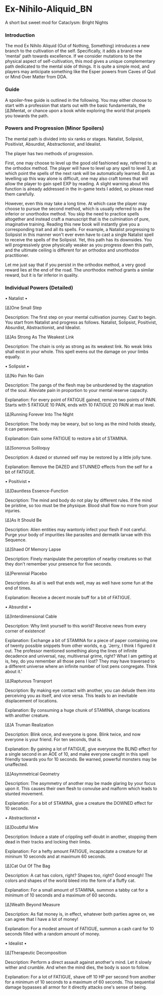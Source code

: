 # Ex-Nihilo-Aliquid_BN
A short but sweet mod for Cataclysm: Bright Nights
### Introduction
The mod Ex Nihilo Aliquid (Out of Nothing, Something) introduces a new branch to the cultivation of the self. Specifically, it adds a brand new 'mental' path towards excellence. If we consider mutations to be the physical aspect of self-cultivation, this mod gives a unique complementary path dedicated to the mental side of things. It is quite a simple mod, and players may anticipate something like the Esper powers from Caves of Qud or Mind Over Matter from DDA.
### Guide
A spoiler-free guide is outlined in the following. You may either choose to start with a profession that starts out with the basic fundamentals, the [Δ]Mentat, or chance upon a book while exploring the world that propels you towards the path.
### Powers and Progression (Minor Spoilers)
The mental path is divided into six ranks or stages. Natalist, Solipsist, Positivist, Absurdist, Abstractionist, and Idealist.

The player has two methods of progression.

First, one may choose to level up the good old fashioned way, referred to as the orthodox method. The player will have to level up any spell to level 3, at which point the spells of the next rank will be automatically learned. But as levelling up this way alone is difficult, one may also craft tomes that will allow the player to gain spell EXP by reading. A slight warning about this function is already addressed in the in-game texts I added, so please read them carefully.

However, even this may take a long time. At which case the player may choose to pursue the second method, which is usually referred to as the inferior or unorthodox method. You skip the need to practice spells altogether and instead craft a manuscript that is the culmination of pure, imaginative training. Reading this new book will instantly give you a corresponding trait and all its spells. For example, a Natalist progressing to Solipsist in this manner won't ever even have to cast a single Natalist spell to receive the spells of the Solipsist. Yet, this path has its downsides. You will progressively grow physically weaker as you progress down this path, and the ultimate ceiling is different for an orthodox and unorthodox practitioner.

Let me just say that if you persist in the orthodox method, a very good reward lies at the end of the road. The unorthodox method grants a similar reward, but it is far inferior in quality.
### Individual Powers (Detailed)
• Natalist •

[Δ]One Small Step

Description: The first step on your mental cultivation journey. Cast to begin. You start from Natalist and progress as follows. Natalist, Solipsist, Positivist, Absurdist, Abstractionist, and Idealist.

[Δ]As Strong As The Weakest Link

Description: The chain is only as strong as its weakest link. No weak links shall exist in your whole. This spell evens out the damage on your limbs equally.

• Solipsist •

[Δ]No Pain No Gain

Description: The pangs of the flesh may be unburdened by the stagnation of the soul. Alleviate pain in proportion to your mental reserve capacity.

Explanation: For every point of FATIGUE gained, remove two points of PAIN. Starts with 5 FATIGUE 10 PAIN, ends with 10 FATIGUE 20 PAIN at max level.

[Δ]Running Forever Into The Night

Description: The body may be weary, but so long as the mind holds steady, it can persevere.

Explanation: Gain some FATIGUE to restore a bit of STAMINA.

[Δ]Sonorous Soliloquy

Description: A dazed or stunned self may be restored by a little jolly tune.

Explanation: Remove the DAZED and STUNNED effects from the self for a bit of FATIGUE.

• Positivist •

[Δ]Dauntless Essence-Function

Description: The mind and body do not play by different rules. If the mind be pristine, so too must be the physique. Blood shall flow no more from your injuries.

[Δ]As It Should Be

Description: Alien entities may wantonly infect your flesh if not careful. Purge your body of impurities like parasites and dermatik larvae with this Sequence.

[Δ]Shaed Of Memory Lapse

Description: Finely manipulate the perception of nearby creatures so that they don't remember your presence for five seconds.

[Δ]Perennial Placebo

Description: As all is well that ends well, may as well have some fun at the end of times.

Explanation: Receive a decent morale buff for a bit of FATIGUE.

• Absurdist •

[Δ]Interdimensional Cable

Description: Why limit yourself to this world? Receive news from every corner of existence!

Explanation: Exchange a bit of STAMINA for a piece of paper containing one of twenty possible snippets from other worlds, e.g. 'Jerry, I think I figured it out. The professor mentioned something along the lines of infinite decadence and universal, nay, multiversal grime, right? What I am getting at is, hey, do you remember all those pens I lost? They may have traversed to a different universe where an infinite number of lost pens congregate. Think about it.'

[Δ]Rapturous Transport

Description: By making eye contact with another, you can delude them into perceiving you as itself, and vice versa. This leads to an inevitable displacement of locations.

Explanation: By consuming a huge chunk of STAMINA, change locations with another creature.

[Δ]A Truman Realization

Description: Blink once, and everyone is gone. Blink twice, and now everyone is your friend. For ten seconds, that is.

Explanation: By gaining a lot of FATIGUE, give everyone the BLIND effect for a single second in an AOE of 10, and make everyone caught in this spell friendly towards you for 10 seconds. Be warned, powerful monsters may be unaffected.

[Δ]Asymmetrical Geometry

Description: The asymmetry of another may be made glaring by your focus upon it. This causes their own flesh to convulse and malform which leads to stunted movement.

Explanation: For a bit of STAMINA, give a creature the DOWNED effect for 10 seconds.

• Abstractionist •

[Δ]Doubtful Mire

Description: Induce a state of crippling self-doubt in another, stopping them dead in their tracks and locking their limbs.

Explanation: For a hefty amount FATIGUE, incapacitate a creature for at mininum 10 seconds and at maximum 60 seconds.

[Δ]Cat Out Of The Bag

Description: A cat has colors, right? Shapes too, right? Good enough! The colors and shapes of the world bleed into the form of a fluffy cat.

Explanation: For a small amount of STAMINA, summon a tabby cat for a minimum of 10 seconds and a maximum of 60 seconds.

[Δ]Wealth Beyond Measure

Description: As fiat money is, in effect, whatever both parties agree on, we can agree that I have a lot of money!

Explanation: For a modest amount of FATIGUE, summon a cash card for 10 seconds filled with a random amount of money.

• Idealist •

[Δ]Therapeutic Decomposition

Description: Perform a direct assault against another's mind. Let it slowly wither and crumble. And when the mind dies, the body is soon to follow.

Explanation: For a lot of FATIGUE, shave off 10 HP per second from another for a minimum of 10 seconds to a maximum of 60 seconds. This sequential damage bypasses all armor for it directly attacks one's sense of being.
